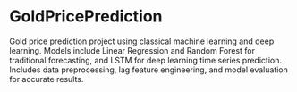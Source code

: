 # GoldPricePrediction
Gold price prediction project using classical machine learning and deep learning. Models include Linear Regression and Random Forest for traditional forecasting, and LSTM for deep learning time series prediction. Includes data preprocessing, lag feature engineering, and model evaluation for accurate results.
